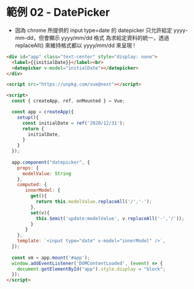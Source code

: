 # 範例 02 - DatePicker

- 因為 chrome 所提供的 input type=date 的 datepicker 只允許給定 yyyy-mm-dd，但會顯示 yyyy/mm/dd 格式
  為求給定資料的統一，透過 replaceAll() 來維持格式都以 yyyy/mm/dd 來呈現 !

```html
<div id="app" class="text-center" style="display: none">
  <label>{{initialDate}}</label><br>
  <datepicker v-model="initialDate"></datepicker>
</div>

<script src="https://unpkg.com/vue@next"></script>

<script>
  const { createApp, ref, onMounted } = Vue;

  const app = createApp({
    setup(){
      const initialDate = ref('2020/12/31');
      return {
        initialDate,
      }
    }
  });
  
  app.component("datepicker", {
    props: {
      modelValue: String
    },
    computed: {
       innerModel: {
         get(){
           return this.modelValue.replaceAll('/','-');
         },
         set(v){
           this.$emit('update:modelValue', v.replaceAll('-','/'));
         }
       }
    },
    template: `<input type="date" v-model="innerModel" />`,   
  });
  
  const vm = app.mount('#app');
  window.addEventListener('DOMContentLoaded', (event) => {
    document.getElementById("app").style.display = "block";
  });
</script>
```